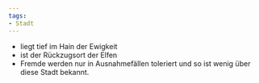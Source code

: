 ```yaml
---
tags:
- Stadt
---
```


- liegt tief im Hain der Ewigkeit
- ist der Rückzugsort der Elfen
- Fremde werden nur in Ausnahmefällen toleriert und so ist wenig über diese Stadt bekannt.

